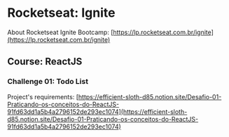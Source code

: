# Rocketseat: Ignite

About Rocketseat Ignite Bootcamp: [https://lp.rocketseat.com.br/ignite](https://lp.rocketseat.com.br/ignite)

## Course: ReactJS

### Challenge 01: Todo List

Project's requirements: [https://efficient-sloth-d85.notion.site/Desafio-01-Praticando-os-conceitos-do-ReactJS-91fd63dd1a5b4a2796152de293ec1074](https://efficient-sloth-d85.notion.site/Desafio-01-Praticando-os-conceitos-do-ReactJS-91fd63dd1a5b4a2796152de293ec1074)

